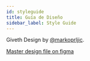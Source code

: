 ```yaml
---
id: styleguide
title: Guía de Diseño
sidebar_label: Style Guide
---
```


Giveth Design by [@markoprljic](https://twitter.com/markoprljic). 

[Master design file on figma](https://www.figma.com/file/FBqHg0UfeuaIueDEZG0tBS/Giveth-Design?node-id=971%3A43)